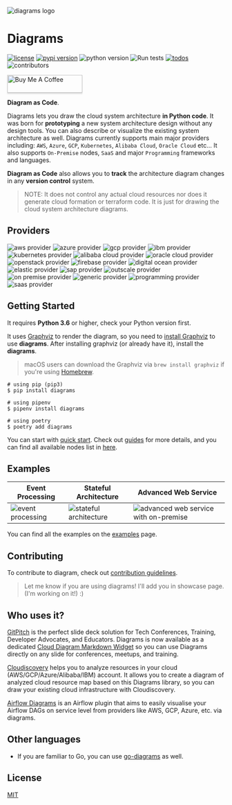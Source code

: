 ![diagrams logo](assets/img/diagrams.png)

# Diagrams

[![license](https://img.shields.io/badge/license-MIT-blue.svg)](/LICENSE)
[![pypi version](https://badge.fury.io/py/diagrams.svg)](https://badge.fury.io/py/diagrams)
![python version](https://img.shields.io/badge/python-%3E%3D%203.6-blue?logo=python)
![Run tests](https://github.com/mingrammer/diagrams/workflows/Run%20tests/badge.svg?branch=master)
[![todos](https://badgen.net/https/api.tickgit.com/badgen/github.com/mingrammer/diagrams?label=todos)](https://www.tickgit.com/browse?repo=github.com/mingrammer/diagrams)
![contributors](https://img.shields.io/github/contributors/mingrammer/diagrams)

<a href="https://www.buymeacoffee.com/mingrammer" target="_blank"><img src="https://www.buymeacoffee.com/assets/img/custom_images/orange_img.png" alt="Buy Me A Coffee" style="height: 41px !important;width: 174px !important;box-shadow: 0px 3px 2px 0px rgba(190, 190, 190, 0.5) !important;" ></a>

**Diagram as Code**.

Diagrams lets you draw the cloud system architecture **in Python code**. It was born for **prototyping** a new system architecture design without any design tools. You can also describe or visualize the existing system architecture as well. Diagrams currently supports main major providers including: `AWS`, `Azure`, `GCP`, `Kubernetes`, `Alibaba Cloud`, `Oracle Cloud` etc... It also supports `On-Premise` nodes, `SaaS` and major `Programming` frameworks and languages.

**Diagram as Code** also allows you to **track** the architecture diagram changes in any **version control** system.

>  NOTE: It does not control any actual cloud resources nor does it generate cloud formation or terraform code. It is just for drawing the cloud system architecture diagrams.

## Providers

![aws provider](https://img.shields.io/badge/AWS-orange?logo=amazon-aws&color=ff9900)
![azure provider](https://img.shields.io/badge/Azure-orange?logo=microsoft-azure&color=0089d6)
![gcp provider](https://img.shields.io/badge/GCP-orange?logo=google-cloud&color=4285f4)
![ibm provider](https://img.shields.io/badge/IBM-orange?logo=ibm&color=052FAD)
![kubernetes provider](https://img.shields.io/badge/Kubernetes-orange?logo=kubernetes&color=326ce5)
![alibaba cloud provider](https://img.shields.io/badge/AlibabaCloud-orange?logo=alibaba-cloud&color=ff6a00)
![oracle cloud provider](https://img.shields.io/badge/OracleCloud-orange?logo=oracle&color=f80000)
![openstack provider](https://img.shields.io/badge/OpenStack-orange?logo=openstack&color=da1a32)
![firebase provider](https://img.shields.io/badge/Firebase-orange?logo=firebase&color=FFCA28)
![digital ocean provider](https://img.shields.io/badge/DigitalOcean-0080ff?logo=digitalocean&color=0080ff)
![elastic provider](https://img.shields.io/badge/Elastic-orange?logo=elastic&color=005571)
![sap provider](https://img.shields.io/badge/SAP-blue?logo=sap&color=ffffff)
![outscale provider](https://img.shields.io/badge/OutScale-orange?color=5f87bf)
![on premise provider](https://img.shields.io/badge/OnPremise-orange?color=5f87bf)
![generic provider](https://img.shields.io/badge/Generic-orange?color=5f87bf)
![programming provider](https://img.shields.io/badge/Programming-orange?color=5f87bf)
![saas provider](https://img.shields.io/badge/SaaS-orange?color=5f87bf)

## Getting Started

It requires **Python 3.6** or higher, check your Python version first.

It uses [Graphviz](https://www.graphviz.org/) to render the diagram, so you need to [install Graphviz](https://graphviz.gitlab.io/download/) to use **diagrams**. After installing graphviz (or already have it), install the **diagrams**.

> macOS users can download the Graphviz via `brew install graphviz` if you're using [Homebrew](https://brew.sh).

```shell
# using pip (pip3)
$ pip install diagrams

# using pipenv
$ pipenv install diagrams

# using poetry
$ poetry add diagrams
```

You can start with [quick start](https://diagrams.mingrammer.com/docs/getting-started/installation#quick-start). Check out [guides](https://diagrams.mingrammer.com/docs/guides/diagram) for more details, and you can find all available nodes list in [here](https://diagrams.mingrammer.com/docs/nodes/aws).

## Examples

| Event Processing                                             | Stateful Architecture                                        | Advanced Web Service                                         |
| ------------------------------------------------------------ | ------------------------------------------------------------ | ------------------------------------------------------------ |
| ![event processing](https://diagrams.mingrammer.com/img/event_processing_diagram.png) | ![stateful architecture](https://diagrams.mingrammer.com/img/stateful_architecture_diagram.png) | ![advanced web service with on-premise](https://diagrams.mingrammer.com/img/advanced_web_service_with_on-premise.png) |

You can find all the examples on the [examples](https://diagrams.mingrammer.com/docs/getting-started/examples) page.

## Contributing

To contribute to diagram, check out [contribution guidelines](CONTRIBUTING.md).

> Let me know if you are using diagrams! I'll add you in showcase page. (I'm working on it!) :)

## Who uses it?

[GitPitch](https://gitpitch.github.io/gitpitch) is the perfect slide deck solution for Tech Conferences, Training, Developer Advocates, and Educators. Diagrams is now available as a dedicated [Cloud Diagram Markdown Widget](https://gitpitch.github.io/gitpitch/#/diagrams/cloud-architecture) so you can use Diagrams directly on any slide for conferences, meetups, and training.

[Cloudiscovery](https://github.com/Cloud-Architects/cloudiscovery) helps you to analyze resources in your cloud (AWS/GCP/Azure/Alibaba/IBM) account. It allows you to create a diagram of analyzed cloud resource map based on this Diagrams library, so you can draw your existing cloud infrastructure with Cloudiscovery.

[Airflow Diagrams](https://github.com/feluelle/airflow-diagrams) is an Airflow plugin that aims to easily visualise your Airflow DAGs on service level from providers like AWS, GCP, Azure, etc. via diagrams.

## Other languages

- If you are familiar to Go, you can use [go-diagrams](https://github.com/blushft/go-diagrams) as well.

## License

[MIT](LICENSE)
